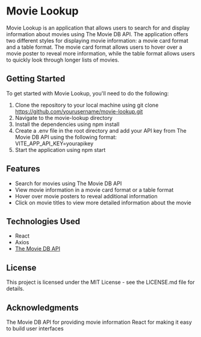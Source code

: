 # Movie Lookup
Movie Lookup is an application that allows users to search for and display information about movies using The Movie DB API. The application offers two different styles for displaying movie information: a movie card format and a table format. The movie card format allows users to hover over a movie poster to reveal more information, while the table format allows users to quickly look through longer lists of movies.

## Getting Started
To get started with Movie Lookup, you'll need to do the following:

1. Clone the repository to your local machine using git clone https://github.com/yourusername/movie-lookup.git
2. Navigate to the movie-lookup directory
3. Install the dependencies using npm install
4. Create a .env file in the root directory and add your API key from The Movie DB API using the following format: VITE_APP_API_KEY=yourapikey
5. Start the application using npm start

## Features

- Search for movies using The Movie DB API
- View movie information in a movie card format or a table format
- Hover over movie posters to reveal additional information
- Click on movie titles to view more detailed information about the movie

## Technologies Used

- React
- Axios
- [The Movie DB API](https://developers.themoviedb.org/4/getting-started/authorization)

## License
This project is licensed under the MIT License - see the LICENSE.md file for details.

## Acknowledgments
The Movie DB API for providing movie information
React for making it easy to build user interfaces
